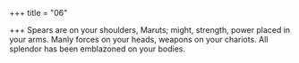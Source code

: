 +++
title = "06"

+++
Spears are on your shoulders, Maruts; might, strength, power placed in  your arms.
Manly forces on your heads, weapons on your chariots. All splendor has  been emblazoned on your bodies. 
